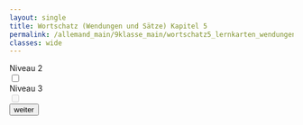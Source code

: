 ```yaml
---
layout: single
title: Wortschatz (Wendungen und Sätze) Kapitel 5
permalink: /allemand_main/9klasse_main/wortschatz5_lernkarten_wendungen
classes: wide
---
```


<head>
  <meta charset="UTF-8">
  <meta name="viewport" content="width=device-width, initial-scale=1.0">
  <link rel="stylesheet" href="{{ site.baseurl }}/assets/css/style_flashcards_levels.css">
</head>

<div class="container">
  <div class="switch-container">
    <div>
      <div class="switch-label">Niveau 2</div>
      <label class="switch">
        <input type="checkbox" id="level-2-toggle">
        <span class="slider round"></span>
      </label>
    </div>
    <div>
      <div class="switch-label">Niveau 3</div>
      <label class="switch">
        <input type="checkbox" id="level-3-toggle" disabled>
        <span class="slider round"></span>
      </label>
    </div>
  </div>
  <div class="flashcard-container">
    <div class="flashcard" onclick="flipCard()">
      <div class="front" id="front-side"></div>
      <div class="back" id="back-side"></div>
    </div>
  </div>
  <button onclick="nextMember()">weiter</button>
</div>

<script>
// Define the flashcard data variable and field names
const flashcardData = {{ site.data.w9.wortschatz_9_5_wendungen | jsonify }};
const varFront = 'fr';
const varBack = 'de';

let currentMemberIndex = Math.floor(Math.random() * flashcardData.length);
let selectedLevels = [1]; // By default, only level 1 is selected

// Initialize the flashcard with the first member's data
function initializeFlashcard() {
  updateFlashcard();
}

function updateFlashcard() {
  const filteredData = flashcardData.filter(item => selectedLevels.includes(parseInt(item.level)));
  if (filteredData.length === 0) {
    document.getElementById('front-side').innerText = 'No data available for selected level(s).';
    document.getElementById('back-side').innerText = '';
    return;
  }
  const randomIndex = Math.floor(Math.random() * filteredData.length);
  const member = filteredData[randomIndex];
  document.getElementById('front-side').innerText = member[varFront];
  setTimeout(() => {
    document.getElementById('back-side').innerText = member[varBack];
  }, 300); // delay updating content to allow flip animation to complete
}

function flipCard() {
  document.querySelector('.flashcard').classList.toggle('flipped');
}

function getRandomMember() {
  const filteredData = flashcardData.filter(item => selectedLevels.includes(parseInt(item.level)));
  let randomIndex;
  do {
    randomIndex = Math.floor(Math.random() * filteredData.length);
  } while (randomIndex === currentMemberIndex);
  return randomIndex;
}

function nextMember() {
  if (document.querySelector('.flashcard').classList.contains('flipped')) {
    document.querySelector('.flashcard').classList.remove('flipped');
  }
  currentMemberIndex = getRandomMember();
  updateFlashcard();
}

// Function to toggle levels based on slider state
const level2Toggle = document.getElementById('level-2-toggle');
const level3Toggle = document.getElementById('level-3-toggle');

level2Toggle.addEventListener('change', function() {
  if (this.checked) {
    if (!selectedLevels.includes(2)) {
      selectedLevels.push(2);
    }
    level3Toggle.disabled = false;
  } else {
    selectedLevels = selectedLevels.filter(level => level !== 2 && level !== 3);
    level3Toggle.checked = false;
    level3Toggle.disabled = true;
  }
  updateFlashcard();
});

level3Toggle.addEventListener('change', function() {
  if (this.checked) {
    if (!selectedLevels.includes(3)) {
      selectedLevels.push(3);
    }
  } else {
    selectedLevels = selectedLevels.filter(level => level !== 3);
  }
  updateFlashcard();
});

// Initialize the flashcard when the page loads
document.addEventListener('DOMContentLoaded', initializeFlashcard);
</script>
